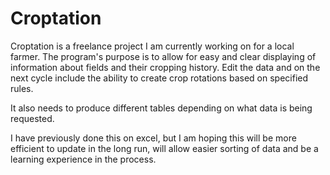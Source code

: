 # Croptation

Croptation is a freelance project I am currently working on for a local farmer. The program's purpose is to allow for easy and clear displaying of information about fields and their cropping history. Edit the data and on the next cycle include the ability to create crop rotations based on specified rules.

It also needs to produce different tables depending on what data is being requested.

I have previously done this on excel, but I am hoping this will be more efficient to update in the long run, will allow easier sorting of data and be a learning experience in the process.
